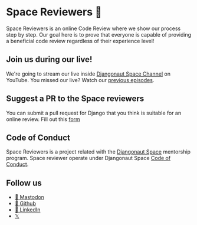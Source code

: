 # Space Reviewers 👾
Space Reviewers is an online Code Review where we show our process step by step.
Our goal here is to prove that everyone is capable of providing a beneficial code review regardless of their experience level!

## Join us during our live!
We're going to stream our live inside [Djangonaut Space Channel](https://www.youtube.com/@djangonautspace/streams) on YouTube.
You missed our live? Watch our [previous episodes](https://www.youtube.com/watch?v=Z_OhCNd5RgM&list=PLMg7ba4NN6N86bKijkhq42jA-SHBmCEAe).

## Suggest a PR to the Space reviewers
You can submit a pull request for Django that you think is suitable for an online review.
Fill out this [form](https://forms.gle/7EZn4E2qEbkkTYUC8)

## Code of Conduct
Space Reviewers is a project related  with the [Djangonaut Space](https://djangonaut.space/) mentorship program. 
Space reviewer operate under Djangonaut Space [Code of Conduct](https://github.com/djangonaut-space/program/blob/main/CODE_OF_CONDUCT.md). 

## Follow us

* [🐘 Mastodon](https://indieweb.social/@djangonaut)
* [🐙 Github](https://github.com/djangonaut-space/space-reviewers)
* [🔵 LinkedIn](https://www.linkedin.com/company/djangonaut-space/)
* [𝕏 ](https://x.com/djangonautspace)
